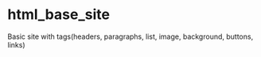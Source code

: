 # html_base_site
Basic site with tags(headers, paragraphs, list, image, background, buttons, links)  
